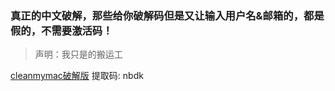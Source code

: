 
### 真正的中文破解，那些给你破解码但是又让输入用户名&邮箱的，都是假的，不需要激活码！

> 声明：我只是的搬运工

<a href = "https://pan.baidu.com/s/1_zy3u_SxEdpegnq7s4RyNg">cleanmymac破解版</a>
提取码: nbdk
